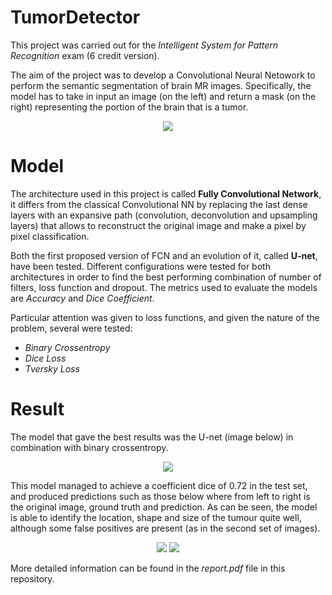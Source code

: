 # TumorDetector

This project was carried out for the <i>Intelligent System for Pattern Recognition</i> exam (6 credit version).

The aim of the project was to develop a Convolutional Neural Netowork to perform the semantic segmentation of brain MR images. Specifically, the model has to take in input an image (on the left) and return a mask (on the right) representing the portion of the brain that is a tumor.

<p align="center">
  <img src="https://user-images.githubusercontent.com/48138368/164726570-b1468e7d-1992-4e97-87de-1c641186ae54.png" />
</p>

# Model

The architecture used in this project is called <b>Fully Convolutional Network</b>, it differs from the classical Convolutional NN by replacing the last dense layers with an expansive path (convolution, deconvolution and upsampling layers) that allows to reconstruct the original image and make a pixel by pixel classification.

Both the first proposed version of FCN and an evolution of it, called <b>U-net</b>, have been tested. Different configurations were tested for both architectures in order to find the best performing combination of number of filters, loss function and dropout. The metrics used to evaluate the models are <i>Accuracy</i> and <i>Dice Coefficient</i>.

Particular attention was given to loss functions, and given the nature of the problem, several were tested:
- <i>Binary Crossentropy</i>
- <i>Dice Loss</i>
- <i>Tversky Loss</i>

# Result
The model that gave the best results was the U-net (image below) in combination with binary crossentropy.
<p align="center">
  <img src="https://user-images.githubusercontent.com/48138368/164784623-2336732f-b9c1-49d1-9cdd-54a4ff071095.png" />
</p>
This model managed to achieve a coefficient dice of 0.72 in the test set, and produced predictions such as those below where from left to right is the original image, ground truth and prediction. As can be seen, the model is able to identify the location, shape and size of the tumour quite well, although some false positives are present (as in the second set of images).

<p align="center">
  <img src="https://user-images.githubusercontent.com/48138368/164784824-3d5a54b9-a0d8-46e0-8b0f-d6f997d34fc5.png">
  <img src="https://user-images.githubusercontent.com/48138368/164784836-f25d8d3d-63d1-4499-9f64-583b2bafe56b.png">
</p>

More detailed information can be found in the <i>report.pdf</i> file in this repository.
